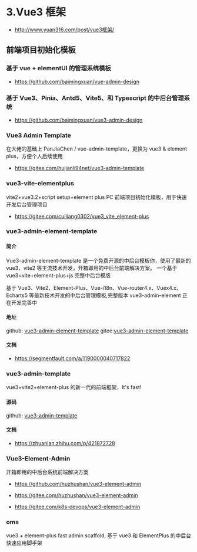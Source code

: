 # 3.Vue3 框架

- http://www.yuan316.com/post/vue3框架/

## 前端项目初始化模板

### 基于 vue + elementUI 的管理系统模板

- https://github.com/baimingxuan/vue-admin-design

### 基于 Vue3、Pinia、Antd5、Vite5、和 Typescript 的中后台管理系统

- https://github.com/baimingxuan/vue3-admin-design

### Vue3 Admin Template

在大佬的基础上 PanJiaChen / vue-admin-template，更换为 vue3 & element plus，方便个人后续使用

- https://gitee.com/hujianli94net/vue3-admin-template

### vue3-vite-elementplus

vite2+vue3.2+script setup+element plus
PC 前端项目初始化模板，用于快速开发后台管理项目

- https://gitee.com/cuiliang0302/vue3_vite_element-plus

### vue3-admin-element-template

#### 简介

Vue3-admin-element-template 是一个免费开源的中后台模板你，使用了最新的 vue3、vite2 等主流技术开发，开箱即用的中后台前端解决方案。
一个基于 vue3+vite+element-plus+js 完整中后台模版

基于 Vue3、Vite2、Element-Plus、Vue-i18n、Vue-router4.x、Vuex4.x、Echarts5 等最新技术开发的中后台管理模板,完整版本 vue3-admin-element 正在开发完善中

#### 地址

github: [vue3-admin-element-template](https://github.com/hu-snail/vue3-admin-element-template)
gitee:[vue3-admin-element-template](https://gitee.com/hu-snail/vue3-admin-element-template)

#### 文档

- https://segmentfault.com/a/1190000040717822

### vue3-admin-template

vue3+vite2+element-plus 的新一代的前端框架，It's fast!

#### 源码

github: [vue3-admin-template](https://github.com/jzfai/vue3-admin-template)

#### 文档

- https://zhuanlan.zhihu.com/p/421872728

### Vue3-Element-Admin

开箱即用的中后台系统前端解决方案

- https://github.com/huzhushan/vue3-element-admin

- https://gitee.com/huzhushan/vue3-element-admin

- https://gitee.com/k8s-devops/vue3-element-admin

### oms

vue3 + element-plus fast admin scaffold, 基于 vue3 和 ElementPlus 的中后台快速应用脚手架
